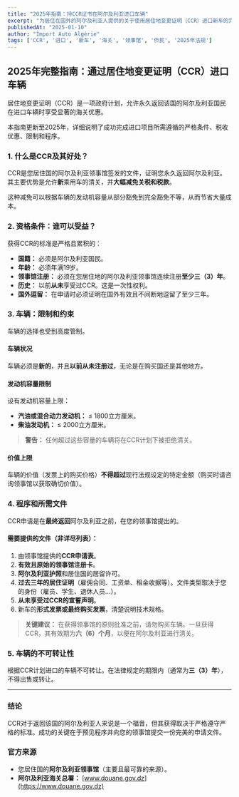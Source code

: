 ```yaml
---
title: "2025年指南：持CCR证书在阿尔及利亚进口车辆"
excerpt: "为居住在国外的阿尔及利亚人提供的关于使用居住地变更证明（CCR）进口新车的完整指南。福利、条件、程序和文件。"
publishedAt: "2025-01-10"
author: "Import Auto Algérie"
tags: ['CCR', '进口', '新车', '海关', '领事馆', '侨民', '2025年法规']
---
```


## 2025年完整指南：通过居住地变更证明（CCR）进口车辆

居住地变更证明（CCR）是一项政府计划，允许永久返回该国的阿尔及利亚国民在进口车辆时享受显著的海关优惠。

本指南更新至2025年，详细说明了成功完成进口项目所需遵循的严格条件、税收优惠、限制和程序。

### 1. 什么是CCR及其好处？

CCR是您居住国的阿尔及利亚领事馆签发的文件，证明您永久返回阿尔及利亚。其主要优势是允许**新**乘用车的清关，并**大幅减免关税和税款**。

这种减免可以根据车辆的发动机容量从部分豁免到完全豁免不等，从而节省大量成本。

### 2. 资格条件：谁可以受益？

获得CCR的标准是严格且累积的：
-   **国籍：** 必须是阿尔及利亚国民。
-   **年龄：** 必须年满19岁。
-   **领事馆注册：** 必须在您居住地的阿尔及利亚领事馆连续注册**至少三（3）年**。
-   **历史：** 以前**从未**享受过CCR。这是一次性权利。
-   **国外逗留：** 在申请时必须证明在国外有效且不间断地逗留了至少三年。

### 3. 车辆：限制和约束

车辆的选择也受到高度管制。

#### 车辆状况
车辆必须是**新的**，并且**以前从未注册过**，无论是在购买国还是其他地方。

#### 发动机容量限制
设有发动机容量上限：
-   **汽油或混合动力发动机：** ≤ 1800立方厘米。
-   **柴油发动机：** ≤ 2000立方厘米。

> **警告：** 任何超过这些容量的车辆将在CCR计划下被拒绝清关。

#### 价值上限
车辆的价值（发票上的购买价格）**不得超过**现行法规设定的特定金额（购买时请咨询领事馆以获取确切价值）。

### 4. 程序和所需文件

CCR申请是在**最终返回**阿尔及利亚之前，在您的领事馆提出的。

#### 需要提供的文件（非详尽列表）：
1.  由领事馆提供的**CCR申请表**。
2.  **有效且原始的领事馆注册卡**。
3.  **阿尔及利亚护照**和居住国的居留许可。
4.  **过去三年的居住证明**（雇佣合同、工资单、租金收据等）。文件类型取决于您的身份（雇员、学生、退休人员...）。
5.  **从未享受过CCR的宣誓声明**。
6.  新车的**形式发票或最终购买发票**，清楚说明技术规格。

> **关键建议：** 在获得领事馆的原则批准之前，请勿购买车辆。一旦获得CCR，其有效期为**六（6）个月**，以便在阿尔及利亚进行清关。

### 5. 车辆的不可转让性

根据CCR计划进口的车辆不可转让。在法律规定的期限内（通常为**三（3）年**），不得出售或转让。

---

### 结论

CCR对于返回该国的阿尔及利亚人来说是一个福音，但其获得取决于严格遵守严格的标准。成功的关键在于预见程序并向您的领事馆提交一份完美的申请文件。

### 官方来源

-   您居住国的**阿尔及利亚领事馆**（主要且最可靠的来源）。
-   **阿尔及利亚海关总署：** [www.douane.gov.dz](https://www.douane.gov.dz) 